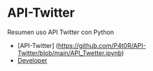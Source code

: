 # API-Twitter
Resumen uso API Twitter con Python


* [API-Twitter] (https://github.com/P4t0R/API-Twitter/blob/main/API_Twetter.ipynb)
*   [Developer](https://developer.twitter.com/en/portal/petition/use-case)
